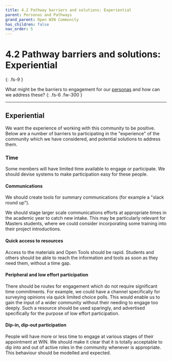 ```yaml
---
title: 4.2 Pathway barriers and solutions: Experiential
parent: Personas and Pathways
grand_parent: Open WIN Community
has_children: false
nav_order: 5
---
```


# 4.2 Pathway barriers and solutions: Experiential
{: .fs-9 }

What might be the barriers to engagement for our [personas](personas-3-descriptions.md) and how can we address these?
{: .fs-6 .fw-300 }

---

## Experiential

We want the experience of working with this community to be positive. Below are a number of barriers to participating in the "experience" of the community which we have considered, and potential solutions to address them.

### Time
Some members will have limited time available to engage or participate. We should devise systems to make participation easy for these people.

#### Communications
We should create tools for summary communications (for example a "slack round up").

We should stage larger scale communications efforts at appropriate times in the academic year to catch new intake. This may be particularly relevant for Masters students, where we could consider incorporating some training into their project introductions.

#### Quick access to resources
Access to the materials and Open Tools should be rapid. Students and others should be able to reach the information and tools as soon as they need them, without a time gap.

#### Peripheral and low effort participation
There should be routes for engagement which do not require significant time commitments. For example, we could have a channel specifically for surveying opinions via quick limited choice polls. This would enable us to gain the input of a wider community without their needing to engage too deeply. Such a resource should be used sparingly, and advertised specifically for the purpose of low effort participation.

#### Dip-in, dip-out participation
People will have more or less time to engage at various stages of their appointment at WIN. We should make it clear that it is totally acceptable to dip into and out of active roles in the community whenever is appropriate. This behaviour should be modelled and expected.

